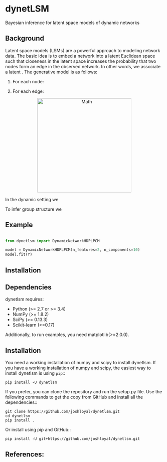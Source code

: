 dynetLSM
========
Bayesian inference for latent space models of dynamic networks

Background
----------

Latent space models (LSMs) are a powerful approach to modeling network data. The basic idea is to embed a network into a latent Euclidean space such that closeness in the latent space increases the probability that two nodes form an edge in the observed network. In other words, we associate a latent . The generative model is as follows:

1. For each node:

2. For each edge:
<p align="center">
<img src="images/static_lsm.pgn" alt="Math" width="300">
</p>

In the dynamic setting we


To infer group structure we


Example
-------

```python

from dynetlsm import DynamicNetworkHDPLPCM

model = DynamicNetworkHDPLPCM(n_features=2, n_components=10)
model.fit(Y)
```


Installation
------------

Dependencies
------------
dynetlsm requires:

- Python (>= 2.7 or >= 3.4)
- NumPy (>= 1.8.2)
- SciPy (>= 0.13.3)
- Scikit-learn (>=0.17)

Additionally, to run examples, you need matplotlib(>=2.0.0).

Installation
------------
You need a working installation of numpy and scipy to install dynetlsm. If you have a working installation of numpy and scipy, the easiest way to install dynetlsm is using ``pip``::

```
pip install -U dynetlsm
```

If you prefer, you can clone the repository and run the setup.py file. Use the following commands to get the copy from GitHub and install all the dependencies::

```
git clone https://github.com/joshloyal/dynetlsm.git
cd dynetlsm
pip install .
```

Or install using pip and GitHub::

```
pip install -U git+https://github.com/joshloyal/dynetlsm.git
```


References:
-----------
